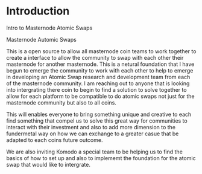 # Introduction
Intro to Masternode Atomic Swaps


Masternode Automic Swaps

This is a open source to allow all masternode coin teams to work together to create a interface to allow the community to swap with each other their masternode for another masternode. This is a netural foundation that I have begun to emerge the community to work with each other to help to emerge in developing an Atomic Swap research and development team from each of the masternode community. I am reaching out to anyone that is looking into intergrating there coin to begin to find a solution to solve together to allow for each platform to be compatible to do atomic swaps not just for the masternode community but also to all coins.

This will enables everyone to bring something unique and creative to each find something that compel us to solve this great way for communities to interact with their investment and also to add more dimension to the fundermetal way on how we can exchange to a greater casue that be adapted to each coins future outcome.

We are also inviting Komodo a special team to be helping us to find the basics of how to set up and also to implememt the foundation for the atomic swap that would like to intergrate. 
